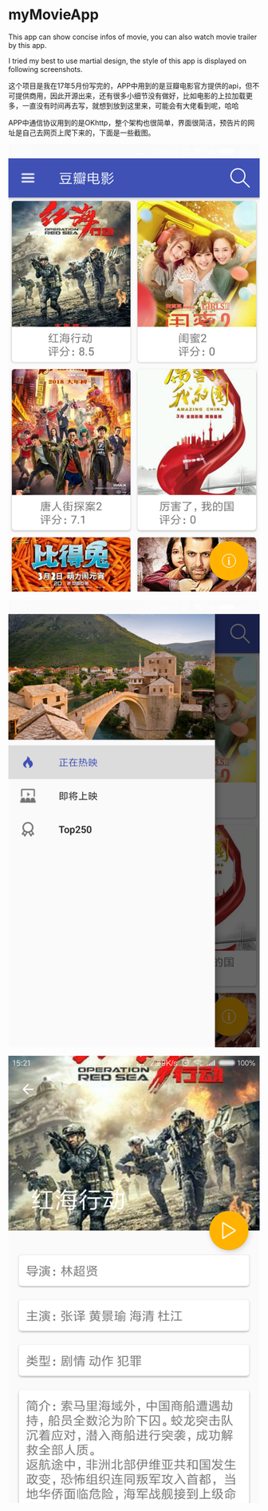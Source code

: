 # myMovieApp

This app can show concise infos of movie, you can also watch movie trailer by this app.

I tried my best to use martial design, the style of this app is displayed on following screenshots.

这个项目是我在17年5月份写完的，APP中用到的是豆瓣电影官方提供的api，但不可提供商用，因此开源出来，还有很多小细节没有做好，比如电影的上拉加载更多，一直没有时间再去写，就想到放到这里来，可能会有大佬看到呢，哈哈

APP中通信协议用到的是OKhttp，整个架构也很简单，界面很简洁，预告片的网址是自己去网页上爬下来的，下面是一些截图。

![Main view](https://github.com/cherrow/myMovieApp/blob/master/screenshots/mainview.png)

![Drawer](https://github.com/cherrow/myMovieApp/blob/master/screenshots/drawer.png)

![Movie detail](https://github.com/cherrow/myMovieApp/blob/master/screenshots/detail.png)